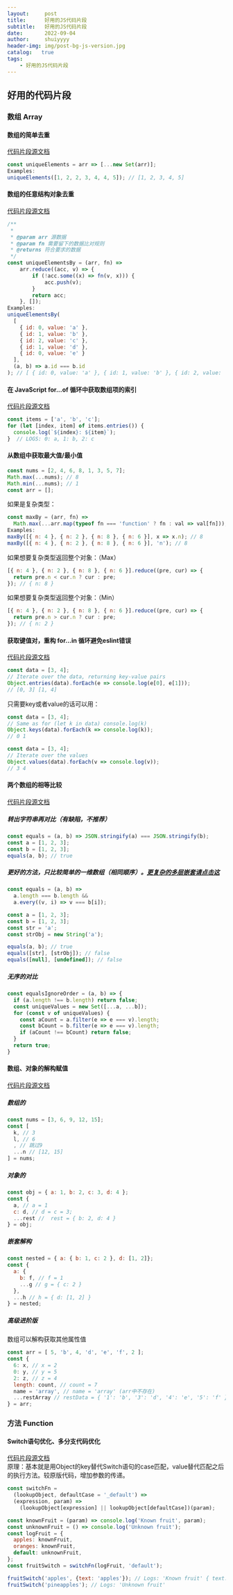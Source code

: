 ```yaml
---
layout:     post
title:      好用的JS代码片段
subtitle:   好用的JS代码片段
date:       2022-09-04
author:     shuiyyyy
header-img: img/post-bg-js-version.jpg
catalog:   true
tags:
    - 好用的JS代码片段
---
```

## 好用的代码片段

### 数组 Array

#### 数组的简单去重
[代码片段源文档](https://www.30secondsofcode.org/js/s/unique-elements)

```JavaScript
const uniqueElements = arr => [...new Set(arr)];
Examples:
uniqueElements([1, 2, 2, 3, 4, 4, 5]); // [1, 2, 3, 4, 5]
```

#### 数组的任意结构对象去重
[代码片段源文档](https://www.30secondsofcode.org/js/s/unique-elements-by)
```JavaScript
/**
 * 
 * @param arr 源数据
 * @param fn 需要留下的数据比对规则
 * @returns 符合要求的数据
 */
const uniqueElementsBy = (arr, fn) =>
    arr.reduce((acc, v) => {
        if (!acc.some((x) => fn(v, x))) {
            acc.push(v);
        }
        return acc;
    }, []);
Examples:
uniqueElementsBy(
  [
    { id: 0, value: 'a' },
    { id: 1, value: 'b' },
    { id: 2, value: 'c' },
    { id: 1, value: 'd' },
    { id: 0, value: 'e' }
  ],
  (a, b) => a.id === b.id
); // [ { id: 0, value: 'a' }, { id: 1, value: 'b' }, { id: 2, value: 'c' } ]
```
#### 在 JavaScript for...of 循环中获取数组项的索引
[代码片段源文档](https://www.30secondsofcode.org/articles/s/javascript-index-for-of-loop)

```JavaScript
const items = ['a', 'b', 'c'];
for (let [index, item] of items.entries()) {
  console.log(`${index}: ${item}`);
}  // LOGS: 0: a, 1: b, 2: c
```

#### 从数组中获取最大值/最小值
```JavaScript
const nums = [2, 4, 6, 8, 1, 3, 5, 7];
Math.max(...nums); // 8
Math.min(...nums); // 1
const arr = [];
```
如果是复杂类型：
```JavaScript
const maxBy = (arr, fn) =>
  Math.max(...arr.map(typeof fn === 'function' ? fn : val => val[fn]));
Examples:
maxBy([{ n: 4 }, { n: 2 }, { n: 8 }, { n: 6 }], x => x.n); // 8
maxBy([{ n: 4 }, { n: 2 }, { n: 8 }, { n: 6 }], 'n'); // 8
```
如果想要复杂类型返回整个对象：（Max）
```JavaScript
[{ n: 4 }, { n: 2 }, { n: 8 }, { n: 6 }].reduce((pre, cur) => {
  return pre.n < cur.n ? cur : pre;
}); // { n: 8 }
```
如果想要复杂类型返回整个对象：（Min）
```JavaScript
[{ n: 4 }, { n: 2 }, { n: 8 }, { n: 6 }].reduce((pre, cur) => {
  return pre.n > cur.n ? cur : pre;
}); // { n: 2 }
```

#### 获取键值对，重构 for...in 循环避免eslint错误
[代码片段源文档](https://www.30secondsofcode.org/articles/s/eslint-refactor-for-in)
```JavaScript
const data = [3, 4];
// Iterate over the data, returning key-value pairs
Object.entries(data).forEach(e => console.log(e[0], e[1]));
// [0, 3] [1, 4]
```
只需要key或者value的话可以用：
```JavaScript
const data = [3, 4];
// Same as for (let k in data) console.log(k)
Object.keys(data).forEach(k => console.log(k));
// 0 1

const data = [3, 4];
// Iterate over the values
Object.values(data).forEach(v => console.log(v));
// 3 4
```

#### 两个数组的相等比较
[代码片段源文档](https://www.30secondsofcode.org/articles/s/javascript-array-comparison)

##### 转出字符串再对比（有缺陷，不推荐）  
```JavaScript
const equals = (a, b) => JSON.stringify(a) === JSON.stringify(b);
const a = [1, 2, 3];
const b = [1, 2, 3];
equals(a, b); // true
```
##### 更好的方法，只比较简单的一维数组（相同顺序）。[更复杂的多层嵌套请点击这](https://www.30secondsofcode.org/js/s/equals)  
```JavaScript
const equals = (a, b) =>
  a.length === b.length &&
  a.every((v, i) => v === b[i]);

const a = [1, 2, 3];
const b = [1, 2, 3];
const str = 'a';
const strObj = new String('a');

equals(a, b); // true
equals([str], [strObj]); // false
equals([null], [undefined]); // false
```
##### 无序的对比  
```JavaScript
const equalsIgnoreOrder = (a, b) => {
  if (a.length !== b.length) return false;
  const uniqueValues = new Set([...a, ...b]);
  for (const v of uniqueValues) {
    const aCount = a.filter(e => e === v).length;
    const bCount = b.filter(e => e === v).length;
    if (aCount !== bCount) return false;
  }
  return true;
}
```

#### 数组、对象的解构赋值
[代码片段源文档](https://www.30secondsofcode.org/articles/s/javascript-destructuring-assignment)
##### 数组的
```JavaScript
const nums = [3, 6, 9, 12, 15];
const [
  k, // 3
  l, // 6
  , // 跳过9
  ...n // [12, 15]
] = nums;
```
##### 对象的
```JavaScript
const obj = { a: 1, b: 2, c: 3, d: 4 };
const {
  a, // a = 1
  c: d, // d = c = 3;
  ...rest //  rest = { b: 2, d: 4 }
} = obj;
```

##### 嵌套解构
```JavaScript
const nested = { a: { b: 1, c: 2 }, d: [1, 2]};
const {
  a: {
    b: f, // f = 1
    ...g // g = { c: 2 }
  },
  ...h // h = { d: [1, 2] }
} = nested;
```
##### 高级进阶版
数组可以解构获取其他属性值
```JavaScript
const arr = [ 5, 'b', 4, 'd', 'e', 'f', 2 ];
const {
  6: x, // x = 2
  0: y, // y = 5
  2: z, // z = 4
  length: count, // count = 7
  name = 'array', // name = 'array' (arr中不存在)
  ...restArray // restData = { '1': 'b', '3': 'd', '4': 'e', '5': 'f' }
} = arr;
```

### 方法 Function

#### Switch语句优化、多分支代码优化
[代码片段源文档](https://www.30secondsofcode.org/articles/s/javascript-switch-object)  
原理：基本就是用Object的key替代Switch语句的case匹配，value替代匹配之后的执行方法。较原版代码，增加参数的传递。  

```JavaScript
const switchFn =
  (lookupObject, defaultCase = '_default') =>
  (expression, param) =>
    (lookupObject[expression] || lookupObject[defaultCase])(param);

const knownFruit = (param) => console.log('Known fruit', param);
const unknownFruit = () => console.log('Unknown fruit');
const logFruit = {
  apples: knownFruit,
  oranges: knownFruit,
  default: unknownFruit,
};
const fruitSwitch = switchFn(logFruit, 'default');

fruitSwitch('apples', {text: 'apples'}); // Logs: 'Known fruit' { text: 'apples' }
fruitSwitch('pineapples'); // Logs: 'Unknown fruit'
```

